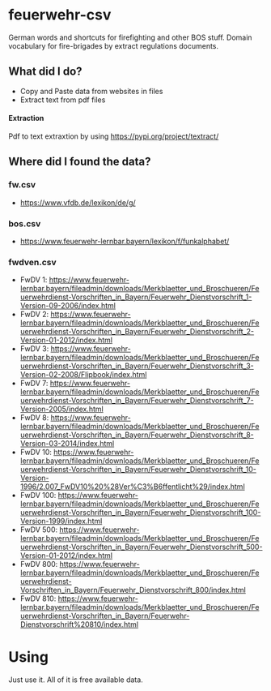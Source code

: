 # feuerwehr-csv

German words and shortcuts for firefighting and other BOS stuff. Domain vocabulary for fire-brigades by extract regulations documents.

## What did I do?
* Copy and Paste data from websites in files
* Extract text from pdf files

#### Extraction
Pdf to text extraxtion by using https://pypi.org/project/textract/

## Where did I found the data?

### fw.csv
* https://www.vfdb.de/lexikon/de/g/

### bos.csv
* https://www.feuerwehr-lernbar.bayern/lexikon/f/funkalphabet/

### fwdven.csv
* FwDV 1: https://www.feuerwehr-lernbar.bayern/fileadmin/downloads/Merkblaetter_und_Broschueren/Feuerwehrdienst-Vorschriften_in_Bayern/Feuerwehr_Dienstvorschrift_1-Version-09-2006/index.html
* FwDV 2: https://www.feuerwehr-lernbar.bayern/fileadmin/downloads/Merkblaetter_und_Broschueren/Feuerwehrdienst-Vorschriften_in_Bayern/Feuerwehr_Dienstvorschrift_2-Version-01-2012/index.html
* FwDV 3: https://www.feuerwehr-lernbar.bayern/fileadmin/downloads/Merkblaetter_und_Broschueren/Feuerwehrdienst-Vorschriften_in_Bayern/Feuerwehr_Dienstvorschrift_3-Version-02-2008/Flipbook/index.html
* FwDV 7: https://www.feuerwehr-lernbar.bayern/fileadmin/downloads/Merkblaetter_und_Broschueren/Feuerwehrdienst-Vorschriften_in_Bayern/Feuerwehr_Dienstvorschrift_7-Version-2005/index.html
* FwDV 8: https://www.feuerwehr-lernbar.bayern/fileadmin/downloads/Merkblaetter_und_Broschueren/Feuerwehrdienst-Vorschriften_in_Bayern/Feuerwehr_Dienstvorschrift_8-Version-03-2014/index.html
* FwDV 10: https://www.feuerwehr-lernbar.bayern/fileadmin/downloads/Merkblaetter_und_Broschueren/Feuerwehrdienst-Vorschriften_in_Bayern/Feuerwehr_Dienstvorschrift_10-Version-1996/2.007_FwDV10%20%28Ver%C3%B6ffentlicht%29/index.html
* FwDV 100: https://www.feuerwehr-lernbar.bayern/fileadmin/downloads/Merkblaetter_und_Broschueren/Feuerwehrdienst-Vorschriften_in_Bayern/Feuerwehr_Dienstvorschrift_100-Version-1999/index.html
* FwDV 500: https://www.feuerwehr-lernbar.bayern/fileadmin/downloads/Merkblaetter_und_Broschueren/Feuerwehrdienst-Vorschriften_in_Bayern/Feuerwehr_Dienstvorschrift_500-Version-01-2012/index.html
* FwDV 800: https://www.feuerwehr-lernbar.bayern/fileadmin/downloads/Merkblaetter_und_Broschueren/Feuerwehrdienst-Vorschriften_in_Bayern/Feuerwehr_Dienstvorschrift_800/index.html
* FwDV 810: https://www.feuerwehr-lernbar.bayern/fileadmin/downloads/Merkblaetter_und_Broschueren/Feuerwehrdienst-Vorschriften_in_Bayern/Feuerwehr-Dienstvorschrift%20810/index.html

# Using
Just use it. All of it is free available data.
